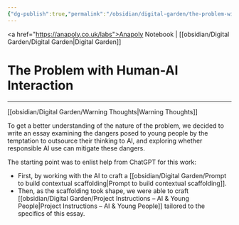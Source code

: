 ```yaml
---
{"dg-publish":true,"permalink":"/obsidian/digital-garden/the-problem-with-human-ai-interaction/"}
---
```


<a href="https://anapoly.co.uk/labs">Anapoly Notebook</a> | [[obsidian/Digital Garden/Digital Garden\|Digital Garden]] 

# The Problem with Human-AI Interaction

---

[[obsidian/Digital Garden/Warning Thoughts\|Warning Thoughts]] 

To get a better understanding of the nature of the problem, we decided to write an essay examining the dangers posed to young people by the temptation to outsource their thinking to AI, and exploring whether responsible AI use can mitigate these dangers. 

The starting point was to enlist help from ChatGPT for this work:
- First, by working with the AI to craft a [[obsidian/Digital Garden/Prompt to build contextual scaffolding\|Prompt to build contextual scaffolding]].  
- Then, as the scaffolding took shape, we were able to craft [[obsidian/Digital Garden/Project Instructions – AI & Young People\|Project Instructions – AI & Young People]] tailored to the specifics of this essay. 
